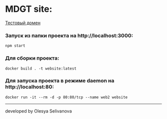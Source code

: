 # MDGT site:

[Тестовый домен](http://mdgt.tmweb.ru/)

### Запуск из папки проекта на http://localhost:3000:
`npm start`

### Для сборки проекта:
`docker build . -t website:latest`

### Для запуска проекта в режиме daemon на http://localhost:80:
`docker run -it --rm -d -p 80:80/tcp --name web2 website`

---------------------------------------

developed by Olesya Selivanova
